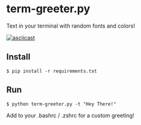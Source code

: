 # term-greeter.py
Text in your terminal with random fonts and colors!

[![asciicast](https://asciinema.org/a/sXhSOLntBSt7bw5ldBA7Y1PB7.png)](https://asciinema.org/a/sXhSOLntBSt7bw5ldBA7Y1PB7)

## Install
```
$ pip install -r requirements.txt
```

## Run
```
$ python term-greeter.py -t "Hey There!"
```

Add to your .bashrc / .zshrc for a custom greeting!
